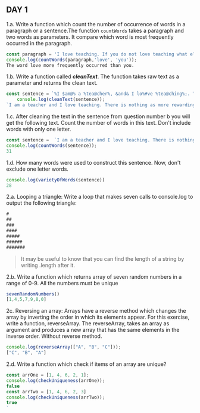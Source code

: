 ## DAY 1

1.a. Write a function which count the number of occurrence of words in a paragraph or a sentence.The function `countWords` takes a paragraph and two words as parameters. It compare  which word is most frequently occurred in the paragraph.
```js
const paragraph = 'I love teaching. If you do not love teaching what else can you love. I love JavaScript if you do not love something which can give life to your application what else can you love.';
console.log(countWords(paragraph,'love', 'you'));
The word love more frequently occurred than you.

```
1.b. Write a function called ***cleanText***. The function takes raw text as a parameter and returns the clean text.
```js
const sentence = `%I $am@% a %tea@cher%, &and& I lo%#ve %tea@ching%;. There $is nothing; &as& mo@re rewarding as educa@ting &and& @emp%o@wering peo@ple. ;I found tea@ching m%o@re interesting tha@n any other %jo@bs. %Do@es thi%s mo@tivate yo@u to be a tea@cher!?`;
    console.log(cleanText(sentence));
`I am a teacher and I love teaching. There is nothing as more rewarding as educating and empowering people. I found teaching more interesting than any other jobs. Does this motivate you to be a teacher?`
```  

1.c. After cleaning the text in the sentence from question number b you will get the following text. Count the number of words in this text. Don't include words with only one letter.

```js
const sentence =  `I am a teacher and I love teaching. There is nothing as more rewarding as educating and empowering people. I found teaching more interesting than any other jobs. Does this motivate you to be a teacher?`
console.log(countWords(sentence));
31

```
1.d. How many words were used to construct this sentence. Now, don't exclude one letter words.
```js
console.log(varietyOfWords(sentence))
28
```

2.a. Looping a triangle: Write a loop that makes seven calls to console.log to output the following triangle:
```js
#
##
###
####
#####
######
#######
```
> It may be useful to know that you can find the length of a string by writing .length after it.

2.b. Write a function which returns array of seven random numbers in a range of 0-9. All the numbers must be unique
```js
sevenRandomNumbers()
[1,4,5,7,9,8,0]
```
2c. Reversing an array: Arrays have a reverse method which changes the array by inverting the order in which its elements appear. For this exercise, write a function, reverseArray. The  reverseArray, takes an array as argument and produces a new array that has the same elements in the inverse order. Without reverse method.
```js
console.log(reverseArray(["A", "B", "C"]));
["C", "B", "A"]
```

2.d. Write a function which check if items of an array are unique?
```js
const arrOne = [1, 4, 6, 2, 1];
console.log(checkUniqueness(arrOne));
false
const arrTwo = [1, 4, 6, 2, 3]
console.log(checkUniqueness(arrTwo));
true
`
